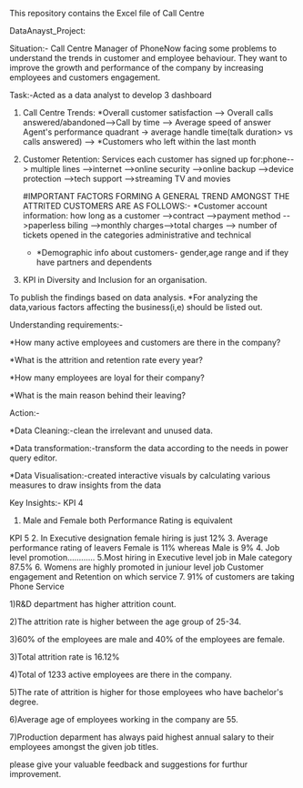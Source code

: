This repository contains the Excel file of Call Centre

DataAnayst_Project:

Situation:-
Call Centre Manager of PhoneNow facing some problems to understand the trends in customer and employee behaviour. They want to improve the growth and performance of the company by increasing employees and customers engagement.

Task:-Acted as a  data analyst to develop 3 dashboard
1. Call Centre Trends: *Overall customer satisfaction --> Overall calls answered/abandoned-->Call by time --> Average speed of answer
   Agent's performance quadrant -> average handle time(talk duration> vs calls answered) --> *Customers who left within the last month

2. Customer Retention: Services each customer has signed up for:phone--> multiple lines -->internet -->online security -->online backup -->device protection -->tech support -->streaming TV and movies
   
   #IMPORTANT FACTORS FORMING A GENERAL TREND AMONGST THE ATTRITED CUSTOMERS ARE AS FOLLOWS:-
   *Customer account information: how long as a customer -->contract -->payment method -->paperless biling -->monthly charges-->total charges
   --> number of tickets opened in the categories administrative and technical
   * *Demographic info about customers- gender,age range and if they have partners and dependents 
4. KPI in Diversity and Inclusion for an organisation.


To publish the findings based on data analysis.
*For analyzing the data,various factors affecting the business(i,e) should be listed out.

Understanding requirements:-

*How many active employees and customers are there in the company?

*What is the attrition and retention rate every year?

*How many employees are loyal for their company?

*What is the main reason behind their leaving?

Action:-

*Data Cleaning:-clean the irrelevant and unused data.

*Data transformation:-transform the data according to the needs in power query editor.

*Data Visualisation:-created interactive visuals by calculating various measures to draw insights from the data

Key Insights:-
KPI 4
1. Male and Female both Performance Rating is equivalent

KPI 5
2. In Executive designation female hiring is just 12%
3. Average performance rating of leavers Female is 11% whereas Male is 9%
4. Job level promotion............
5.Most hiring in Executive level job in Male category 87.5%
6. Womens are highly promoted in juniour level job
Customer engagement and Retention on which service
7. 91% of customers are taking Phone Service



1)R&D department has higher attrition count.

2)The attrition rate is higher between the age group of 25-34.

3)60% of the employees are male and 40% of the employees are female.

3)Total attrition rate is 16.12%

4)Total of 1233 active employees are there in the company.

5)The rate of attrition is higher for those employees who have bachelor's degree.

6)Average age of employees working in the company are 55.

7)Production deparment has always paid highest annual salary to their employees amongst the given job titles.

please give your valuable feedback and suggestions for furthur improvement.
















